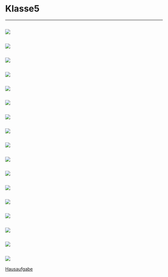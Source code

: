 # Klasse5

---
![](Klasse5/5-1.png)
---
![](Klasse5/5-2.png)
---
![](Klasse5/5-3.png)
---
![](Klasse5/5-5.png)
---
![](Klasse5/5-5.png)
---
![](Klasse5/5-6.png)
---
![](Klasse5/5-7.png)
---
![](Klasse5/5-8.png)
---
![](Klasse5/5-9.png)
---
![](Klasse5/5-10.png)
---
![](Klasse5/5-11.png)
---
![](Klasse5/5-12.png)
---
![](Klasse5/5-13.png)
---
![](Klasse5/5-14.png)
---
![](Klasse5/5-15.png)
---
![](Klasse5/5-16.png)
---
![](Klasse5/5-17.png)
---
[Hausaufgabe](Klasse5/hausaufgabe.maxpat.zip)
